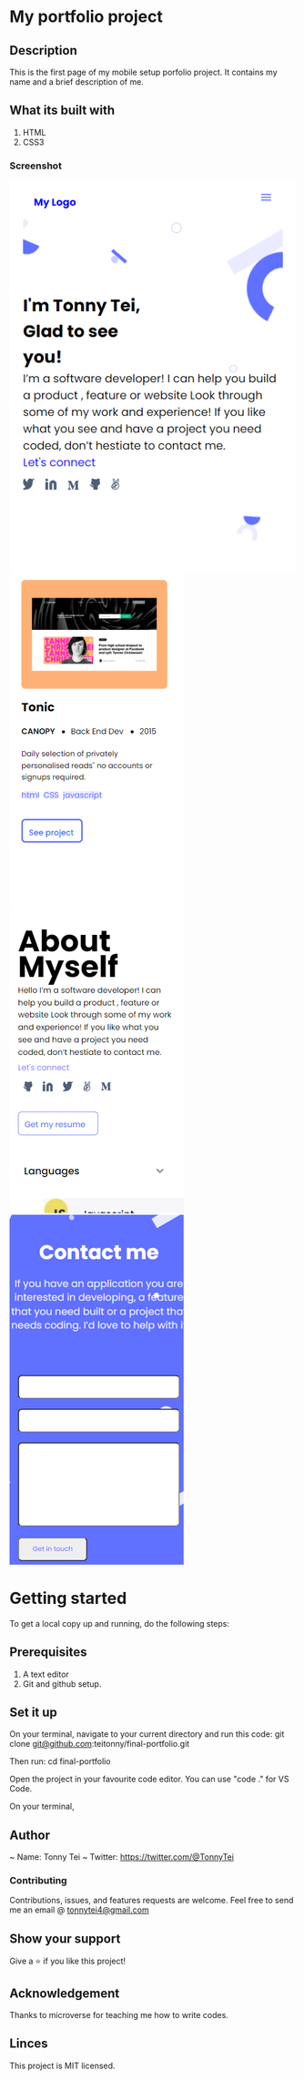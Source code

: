 # My portfolio project
## Description
This is the first page of my mobile setup porfolio project. It contains my name and a brief description of me.

## What its built with
1. HTML
2. CSS3

### Screenshot
![mobile-setup-portfolio](images/screenshot.png)
![middle-section](images/mid-section-1.png)
![about-section](images/about-section-2.png)
![contact-section](images/contact-me-section-1.png)



# Getting started
To get a local copy up and running, do the following steps:

## Prerequisites
1. A text editor
2. Git and github setup.

## Set it up
On your terminal, navigate to your current directory and run this code:
git clone git@github.com:teitonny/final-portfolio.git

Then run: 
cd final-portfolio


Open the project in your favourite code editor. 
You can use "code ." for VS Code.


On your terminal, 

## Author
 ~ Name: Tonny Tei
 ~ Twitter: https://twitter.com/@TonnyTei 

 ### Contributing
Contributions, issues, and features requests are welcome. 
Feel free to send me an email @ tonnytei4@gmail.com

  ## Show your support
Give a ⭐️ if you like this project!

## Acknowledgement
Thanks to microverse for teaching me how to write codes.

## Linces
This project is MIT licensed.
